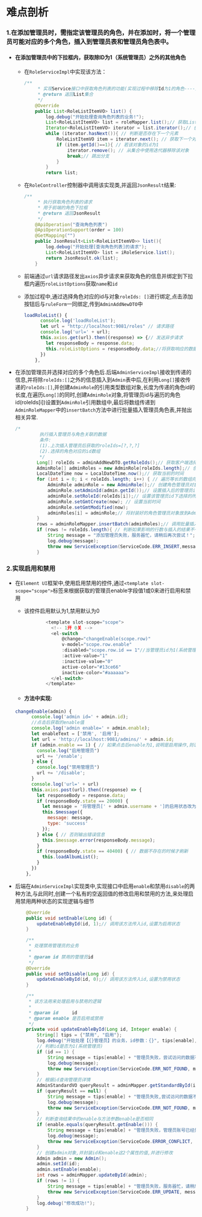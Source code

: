 # 难点剖析

### 1.在添加管理员时，需指定该管理员的角色，并在添加时，将一个管理员可能对应的多个角色，插入到管理员表和管理员角色表中。

- #### 在添加管理员中的下拉框内，获取除ID为1（系统管理员）之外的其他角色

  - 在`RoleServiceImpl`中实现该方法：

    ```java
    /**
         * 实现Service接口中获取角色列表的功能(实现过程中移除Id为1的角色----系统管理员)
         * @return 返回List集合
         */
        @Override
        public List<RoleListItemVO> list() {
            log.debug("开始处理查询角色列表的业务!");
            List<RoleListItemVO> list = roleMapper.list();// 获取List列表集合
            Iterator<RoleListItemVO> iterator = list.iterator();// 创建一个迭代器
            while (iterator.hasNext()){ // 判断是否存在下一个元素
                RoleListItemVO item = iterator.next(); // 获取下一个对象元素
                if (item.getId()==1){ // 若该对象的id为1
                    iterator.remove(); // 从集合中使用迭代器移除该对象
                    break;// 跳出分支
                }
            }
            return list;
    ```

  - 在`RoleController`控制器中调用该实现类,并返回`JsonResult`结果:

    ```java
    /**
         * 执行获取角色列表的请求
         * 用于前端的角色下拉框
         * @return 返回JsonResult
         */
        @ApiOperation("查询角色列表")
        @ApiOperationSupport(order = 100)
        @GetMapping("")
        public JsonResult<List<RoleListItemVO>> list(){
            log.debug("开始处理[查询角色列表]的请求");
            List<RoleListItemVO> list = iRoleService.list();
            return JsonResult.ok(list);
        }
    ```

  - 前端通过`url`请求路径发出`axios`异步请求来获取角色的信息并绑定到下拉框内遍历`roleListOptions`获取`name`和`id`

  - 添加过程中,通过选择角色对应的id与对象`roleIds: []`进行绑定,点击添加按钮后与`ruleForm`一同绑定,传到`AdminAddNewDTO`中

    ```javascript
    loadRoleList() {
          console.log('loadRoleList');
          let url = "http://localhost:9081/roles" // 请求路径
          console.log('url=' + url);
          this.axios.get(url).then((response) => {// 发送异步请求
            let responseBody = response.data;
            this.roleListOptions = responseBody.data;//将获取响应的数据中的data数据赋值给tableData
          })
        },
    ```

- 在添加管理员并选择对应的多个角色后.后端`AdminServiceImpl`接收到传递的信息,并将除`roleIds:[]`之外的信息插入到`Admin`表中后,在利用`Long[]`接收传递的`roleIds:[]`,并创建`AdminRole`的引用类型数组对象,长度为传递的角色id的长度,在遍历`Long[]`的同时,创建`AdminRole`对象,将管理员id与遍历的角色id(roleIds[i])设置到`AdminRole`引用数组中,最后将数组传递到`AdminRoleMapper`中的`insertBatch`方法中进行批量插入管理员角色表,并抛出相关异常.

  ```java
  /*
           执行插入管理员与角色关联的数据
           条件:
           (1).上次插入管理员后获取的roleIds=[?,?,?]
           (2).选择的角色对应的id数组
           */
          Long[] roleIds = adminAddNewDTO.getRoleIds();// 获取客户端选择角色传入的多个角色roleIds
          AdminRole[] adminRoles = new AdminRole[roleIds.length];// 创建一个角色管理员的引用数组,长度为用户选择的数量
          LocalDateTime now = LocalDateTime.now();// 获取当前的时间
          for (int i = 0; i < roleIds.length; i++) { // 遍历等长的数组向角色管理员关联表中插入数据(一个管理员对应多个角色)
              AdminRole adminRole = new AdminRole();// 创建角色管理员对象
              adminRole.setAdminId(admin.getId());// 设置插入后的管理员id
              adminRole.setRoleId(roleIds[i]);// 设置该管理员id下选择的所有角色id
              adminRole.setGmtCreate(now); // 设置当前时间
              adminRole.setGmtModified(now);
              adminRoles[i] = adminRole;// 将封装好的角色管理员对象放到AdminRole[]数组中
          }
          rows = adminRoleMapper.insertBatch(adminRoles);// 调用批量插入关联表的方法,传入要插入的管理员角色对象
          if (rows != roleIds.length){ // 判断如果影响的行数与插入的结果不一致时,抛出异常
              String message = "添加管理员失败，服务器忙，请稍后再次尝试！";
              log.debug(message);
              throw new ServiceException(ServiceCode.ERR_INSERT,message);
          }
  ```

### 2.实现启用和禁用

- 在`Element UI`框架中,使用启用禁用的控件,通过`<template slot-scope="scope">`标签来根据获取的管理员enable字段值1或0来进行启用和禁用

  - 该控件启用默认为1,禁用默认为0

    ```javascript
            <template slot-scope="scope">
              <!-- 1开 0关 -->
              <el-switch
                  @change="changeEnable(scope.row)"
                  v-model="scope.row.enable"
                  :disabled="scope.row.id == 1"//当管理员id为1(系统管理员)时,不显示该控件
                  :active-value="1"
                  :inactive-value="0"
                  active-color="#13ce66"
                  inactive-color="#aaaaaa">
              </el-switch>
            </template>
    ```

  - #### 方法中实现:

  ```javascript
  changeEnable(admin) {
        console.log('admin id=' + admin.id);
        //点击后获取的enable值
        console.log('admin enable=' + admin.enable);
        let enableText = ['禁用', '启用'];
        let url = 'http://localhost:9081/admins/' + admin.id;
        if (admin.enable == 1) { // 如果点击后enable为1,说明是启用操作,则请求路径应为处理启用的路径
          console.log("启用管理员")
          url += '/enable';
        } else {
          console.log("禁用管理员")
          url += '/disable';
        }
        console.log('url=' + url)
        this.axios.post(url).then((response) => {
          let responseBody = response.data;
          if (responseBody.state == 20000) {
            let message = '将管理员[' + admin.username + ']的启用状态改为[' + enableText[admin.enable] + ']成功!';
            this.$message({
              message: message,
              type: 'success'
            });
          } else { // 否则输出错误信息
            this.$message.error(responseBody.message);
          }
          if (responseBody.state == 40400) { // 数据不存在的时候才刷新
            this.loadAlbumList();
          }
        })
      },
  ```

- 后端在`AdminServiceImpl`实现类中,实现接口中启用`enable`和禁用`disable`的两种方法,与此同时,创建一个私有的空返回值的修改启用和禁用的方法,来处理启用禁用两种状态的实现逻辑与细节

  ```java
      @Override
      public void setEnable(Long id) {
          updateEnableById(id, 1);// 调用该方法传入id,设置为启用状态
      }
  
      /**
       * 处理禁用管理员的业务
       *
       * @param id 禁用的管理员id
       */
      @Override
      public void setDisable(Long id) {
          updateEnableById(id, 0);// 调用该方法传入id,设置为禁用状态
      }
  
      /**
       * 该方法用来处理启用与禁用的逻辑
       *
       * @param id     id
       * @param enable 是否启用或禁用
       */
      private void updateEnableById(Long id, Integer enable) {
          String[] tips = {"禁用", "启用"};
          log.debug("开始处理【{}管理员】的业务，id参数：{}", tips[enable], id);
          // 判断id是否为1(系统管理员)
          if (id == 1) {
              String message = tips[enable] + "管理员失败，尝试访问的数据不存在！";
              log.debug(message);
              throw new ServiceException(ServiceCode.ERR_NOT_FOUND, message);
          }
          // 根据id查询管理员详情
          AdminStandardVO queryResult = adminMapper.getStandardById(id);
          if (queryResult == null) {
              String message = tips[enable] + "管理员失败,尝试访问的数据不存在！";
              log.debug(message);
              throw new ServiceException(ServiceCode.ERR_NOT_FOUND, message);
          }
          // 判断查询结果中的enable与方法参数enable是否相同
          if (enable.equals(queryResult.getEnable())) {
              String message = tips[enable] + "管理员失败，管理员账号已经处于" + tips[enable] + "状态！";
              log.debug(message);
              throw new ServiceException(ServiceCode.ERROR_CONFLICT, message);
          }
          // 创建admin对象,并封装id和enable这2个属性的值,并进行修改
          Admin admin = new Admin();
          admin.setId(id);
          admin.setEnable(enable);
          int rows = adminMapper.updateById(admin);
          if (rows != 1) {
              String message = tips[enable] + "管理员失败，服务器忙，请稍后再次尝试！";
              throw new ServiceException(ServiceCode.ERR_UPDATE, message);
          }
          log.debug("修改成功!");
      }
  ```

  
